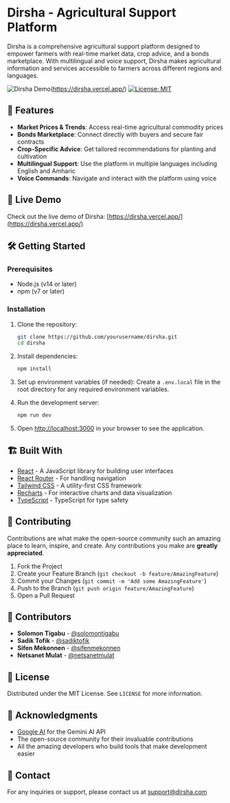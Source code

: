 # Dirsha - Agricultural Support Platform

Dirsha is a comprehensive agricultural support platform designed to empower farmers with real-time market data, crop advice, and a bonds marketplace. With multilingual and voice support, Dirsha makes agricultural information and services accessible to farmers across different regions and languages.

![Dirsha Demo](https://img.shields.io/badge/Live%20Demo-Available-brightgreen)(https://dirsha.vercel.app/)
[![License: MIT](https://img.shields.io/badge/License-MIT-yellow.svg)](https://opensource.org/licenses/MIT)

## 🌟 Features

- **Market Prices & Trends**: Access real-time agricultural commodity prices
- **Bonds Marketplace**: Connect directly with buyers and secure fair contracts
- **Crop-Specific Advice**: Get tailored recommendations for planting and cultivation
- **Multilingual Support**: Use the platform in multiple languages including English and Amharic
- **Voice Commands**: Navigate and interact with the platform using voice

## 🚀 Live Demo

Check out the live demo of Dirsha: [https://dirsha.vercel.app/](https://dirsha.vercel.app/)

## 🛠️ Getting Started

### Prerequisites

- Node.js (v14 or later)
- npm (v7 or later)

### Installation

1. Clone the repository:
   ```bash
   git clone https://github.com/yourusername/dirsha.git
   cd dirsha
   ```

2. Install dependencies:
   ```bash
   npm install
   ```

3. Set up environment variables (if needed):
   Create a `.env.local` file in the root directory for any required environment variables.

4. Run the development server:
   ```bash
   npm run dev
   ```

5. Open [http://localhost:3000](http://localhost:3000) in your browser to see the application.

## 🏗️ Built With

- [React](https://reactjs.org/) - A JavaScript library for building user interfaces
- [React Router](https://reactrouter.com/) - For handling navigation
- [Tailwind CSS](https://tailwindcss.com/) - A utility-first CSS framework
- [Recharts](https://recharts.org/) - For interactive charts and data visualization
- [TypeScript](https://www.typescriptlang.org/) - TypeScript for type safety

## 🤝 Contributing

Contributions are what make the open-source community such an amazing place to learn, inspire, and create. Any contributions you make are **greatly appreciated**.

1. Fork the Project
2. Create your Feature Branch (`git checkout -b feature/AmazingFeature`)
3. Commit your Changes (`git commit -m 'Add some AmazingFeature'`)
4. Push to the Branch (`git push origin feature/AmazingFeature`)
5. Open a Pull Request

## 👥 Contributors

- **Solomon Tigabu** - [@solomontigabu](https://github.com/solomontigabu)
- **Sadik Tofik** - [@sadiktofik](https://github.com/sadik-tofik)
- **Sifen Mekonnen** - [@sifenmekonnen](https://github.com/sifenmekonnen)
- **Netsanet Mulat** - [@netsanetmulat](https://github.com/netsanetmulat)

## 📄 License

Distributed under the MIT License. See `LICENSE` for more information.

## 🙏 Acknowledgments

- [Google AI](https://ai.google/) for the Gemini AI API
- The open-source community for their invaluable contributions
- All the amazing developers who build tools that make development easier

## 📧 Contact

For any inquiries or support, please contact us at [support@dirsha.com](mailto:support@dirsha.com)
